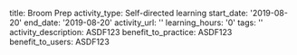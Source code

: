 title: Broom Prep
activity_type: Self-directed learning
start_date: '2019-08-20'
end_date: '2019-08-20'
activity_url: ''
learning_hours: '0'
tags: ''
activity_description: ASDF123
benefit_to_practice: ASDF123
benefit_to_users: ASDF123
